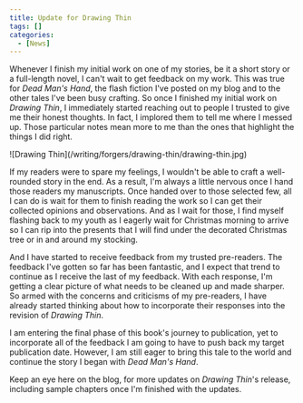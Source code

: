 ```yaml
---
title: Update for Drawing Thin
tags: []
categories:
  - [News]
---
```

Whenever I finish my initial work on one of my stories, be it a short story or a full-length novel, I can't wait to get feedback on my work.  This was true for _Dead Man's Hand_, the flash fiction I've posted on my blog and to the other tales I've been busy crafting.  So once I finished my initial work on _Drawing Thin_, I immediately started reaching out to people I trusted to give me their honest thoughts.  In fact, I implored them to tell me where I messed up.  Those particular notes mean more to me than the ones that highlight the things I did right.<!-- more -->

<div class="embedded-image-left">![Drawing Thin](/writing/forgers/drawing-thin/drawing-thin.jpg)</div>

If my readers were to spare my feelings, I wouldn't be able to craft a well-rounded story in the end.  As a result, I'm always a little nervous once I hand those readers my manuscripts.  Once handed over to those selected few, all I can do is wait for them to finish reading the work so I can get their collected opinions and observations.  And as I wait for those, I find myself flashing back to my youth as I eagerly wait for Christmas morning to arrive so I can rip into the presents that I will find under the decorated Christmas tree or in and around my stocking.

And I have started to receive feedback from my trusted pre-readers.  The feedback I've gotten so far has been fantastic, and I expect that trend to continue as I receive the last of my feedback.  With each response, I'm getting a clear picture of what needs to be cleaned up and made sharper.  So armed with the concerns and criticisms of my pre-readers, I have already started thinking about how to incorporate their responses into the revision of _Drawing Thin_.

I am entering the final phase of this book's journey to publication, yet to incorporate all of the feedback I am going to have to push back my target publication date.  However, I am still eager to bring this tale to the world and continue the story I began with _Dead Man's Hand_.

Keep an eye here on the blog, for more updates on _Drawing Thin_'s release, including sample chapters once I'm finished with the updates.